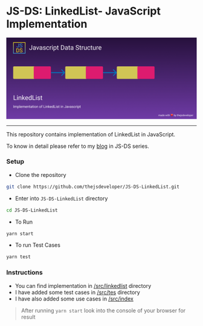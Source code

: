 # JS-DS: LinkedList- JavaScript Implementation 

![linkedlist-js-ds](https://github.com/thejsdeveloper/JS-DS-LinkedList/blob/main/src/assets/images/linkedlist.png)

---

This repository contains implementation of LinkedList in JavaScript.

To know in detail please refer to my [blog](https://dev.to/xenoxdev/js-ds-linkedlist-a-javascript-implementation-375j) in JS-DS series.

### Setup

- Clone the repository

```sh
git clone https://github.com/thejsdeveloper/JS-DS-LinkedList.git
```

- Enter into `JS-DS-LinkedList` directory

```sh
cd JS-DS-LinkedList
```

- To Run

```sh
yarn start
```

- To run Test Cases

```sh
yarn test
```

### Instructions

- You can find implementation in [/src/linkedlist](https://github.com/thejsdeveloper/JS-DS-LinkedList/tree/main/src/linkedlist) directory
- I have added some test cases in [/src/tes](https://github.com/thejsdeveloper/JS-DS-LinkedList/tree/main/src/test) directory
- I have also added some use cases in [/src/index](https://github.com/thejsdeveloper/JS-DS-LinkedList/blob/00b470bb6c2a9d9c4ad627f185603837d3c074a0/src/index.js#L51)

> After running `yarn start` look into the console of your browser for result
